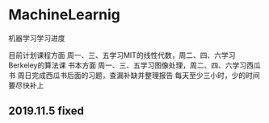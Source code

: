 # MachineLearnig
机器学习学习进度

目前计划课程方面 周一、三、五学习MIT的线性代数，周二、四、六学习Berkeley的算法课
        书本方面 周一、三、五学习图像处理，周二、四、六学习西瓜书
		周日完成西瓜书后面的习题，查漏补缺并整理报告
		每天至少三小时，少的时间要尽快补上
		
## 2019.11.5 fixed
